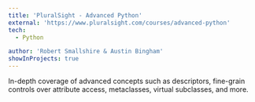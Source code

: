 ```yaml
---
title: 'PluralSight - Advanced Python'
external: 'https://www.pluralsight.com/courses/advanced-python'
tech:
  - Python

author: 'Robert Smallshire & Austin Bingham'
showInProjects: true
---
```


In-depth coverage of advanced concepts such as descriptors, fine-grain controls over attribute access, metaclasses, virtual subclasses, and more.
